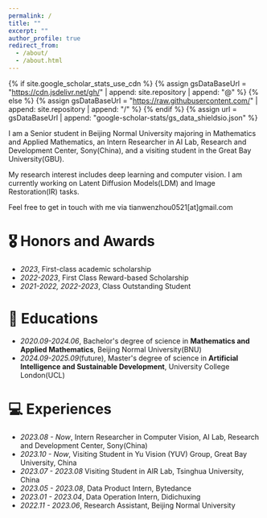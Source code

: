 ```yaml
---
permalink: /
title: ""
excerpt: ""
author_profile: true
redirect_from: 
  - /about/
  - /about.html
---
```


{% if site.google_scholar_stats_use_cdn %}
{% assign gsDataBaseUrl = "https://cdn.jsdelivr.net/gh/" | append: site.repository | append: "@" %}
{% else %}
{% assign gsDataBaseUrl = "https://raw.githubusercontent.com/" | append: site.repository | append: "/" %}
{% endif %}
{% assign url = gsDataBaseUrl | append: "google-scholar-stats/gs_data_shieldsio.json" %}

<span class='anchor' id='about-me'></span>

I am a Senior student in Beijing Normal University majoring in Mathematics and Applied Mathematics, an Intern Researcher in AI Lab, Research and Development Center, Sony(China), and a visiting student in the Great Bay University(GBU). 

My research interest includes deep learning and computer vision. I am currently working on Latent Diffusion Models(LDM) and Image Restoration(IR) tasks.

Feel free to get in touch with me via tianwenzhou0521[at]gmail.com



# 🎖 Honors and Awards
- *2023*, First-class academic scholarship 
- *2022-2023*, First Class Reward-based Scholarship
- *2021-2022, 2022-2023*, Class Outstanding Student



# 📖 Educations
- *2020.09-2024.06*, Bachelor's degree of science in **Mathematics and Applied Mathematics**, Beijing Normal University(BNU)
- *2024.09-2025.09*(future), Master's degree of science in **Artificial Intelligence and Sustainable Development**, University College London(UCL)


# 💻 Experiences
- *2023.08 - Now*, Intern Researcher in Computer Vision, AI Lab, Research and Development Center, Sony(China)
- *2023.10 - Now*, Visiting Student in Yu Vision (YUV) Group, Great Bay University, China
- *2023.07 - 2023.08* Visiting Student in AIR Lab, Tsinghua University, China 
- *2023.05 - 2023.08*, Data Product Intern, Bytedance
- *2023.01 - 2023.04*, Data Operation Intern, Didichuxing
- *2022.11 - 2023.06*, Research Assistant, Beijing Normal University
